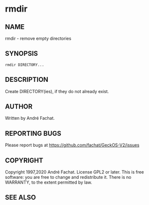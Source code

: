 
# rmdir

## NAME

rmdir - remove empty directories

## SYNOPSIS

    rmdir DIRECTORY...
    
## DESCRIPTION

Create DIRECTORY(ies), if they do not already exist.

## AUTHOR

Written by André Fachat.

## REPORTING BUGS

Please report bugs at https://github.com/fachat/GeckOS-V2/issues

## COPYRIGHT

Copyright 1997,2020 André Fachat. License GPL2 or later.
This is free software: you are free to change and redistribute it. There is no WARRANTY, to the extent permitted by law.

## SEE ALSO

